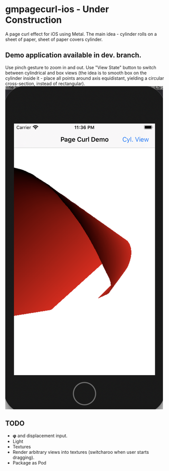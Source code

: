 # gmpagecurl-ios - Under Construction
A page curl effect for iOS using Metal. The main idea - cylinder rolls on a sheet of paper, sheet of paper covers cylinder.

## Demo application available in dev. branch.
Use pinch gesture to zoom in and out. Use "View State" button to switch between cylindrical and box views (the idea is to smooth box on the cylinder inside it - place all points around axis equidistant, yielding a circular cross-section, instead of rectangular).
![Alt text](/demo_app.png?raw=true "Demo App Screenshot")

## TODO
- 𝛗 and displacement input.
- Light
- Textures
- Render arbitrary views into textures (switcharoo when user starts dragging).
- Package as Pod

